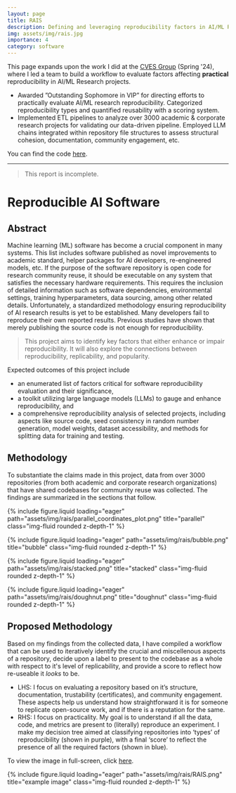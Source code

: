 ```yaml
---
layout: page
title: RAIS 
description: Defining and leveraging reproducibility factors in AI/ML Research 😎
img: assets/img/rais.jpg
importance: 4
category: software
---
```


This page expands upon the work I did at the [CVES Group](https://yhlu.net/) (Spring '24), where I led a team to build a workflow to evaluate factors affecting **practical** reproducibility in AI/ML Research projects. 

* Awarded ”Outstanding Sophomore in VIP” for directing efforts to practically evaluate AI/ML research reproducibility. Categorized reproducibility types and quantified reusability with a scoring system.
* Implemented ETL pipelines to analyze over 3000 academic & corporate research projects for validating our data-driven pipeline. Employed LLM chains integrated within repository file structures to assess structural cohesion, documentation, community engagement, etc.

You can find the code [here](https://github.com/AkshathRaghav/RAIS). 

---

> This report is incomplete. 

# Reproducible AI Software 

## Abstract

Machine learning (ML) software has become a crucial component in many systems. This list includes software published as novel improvements to academic standard, helper packages for AI developers, re-engineered models, etc. If the purpose of the software repository is open code for research community reuse, it should be executable on any system that satisfies the necessary hardware requirements. This requires the inclusion of detailed information such as software dependencies, environmental settings, training hyperparameters, data sourcing, among other related details. Unfortunately, a standardized methodology ensuring reproducibility of AI research results is yet to be established. Many developers fail to reproduce their own reported results. Previous studies have shown that merely publishing the source code is not enough for reproducibility. 

> This project aims to identify key factors that either enhance or impair reproducibility. It will also explore the connections between reproducibility, replicability, and popularity. 

Expected outcomes of this project include 
* an enumerated list of factors critical for software reproducibility evaluation and their significance, 
* a toolkit utilizing large language models (LLMs) to gauge and enhance reproducibility, and 
* a comprehensive reproducibility analysis of selected projects, including aspects like source code, seed consistency in random number generation, model weights, dataset accessibility, and methods for splitting data for training and testing.

## Methodology

To substantiate the claims made in this project, data from over 3000 repositories (from both academic and corporate research organizations) that have shared codebases for community reuse was collected. The findings are summarized in the sections that follow.

{% include figure.liquid loading="eager" path="assets/img/rais/parallel_coordinates_plot.png" title="parallel" class="img-fluid rounded z-depth-1" %}

{% include figure.liquid loading="eager" path="assets/img/rais/bubble.png" title="bubble" class="img-fluid rounded z-depth-1" %}

{% include figure.liquid loading="eager" path="assets/img/rais/stacked.png" title="stacked" class="img-fluid rounded z-depth-1" %}

{% include figure.liquid loading="eager" path="assets/img/rais/doughnut.png" title="doughnut" class="img-fluid rounded z-depth-1" %}

## Proposed Methodology 

Based on my findings from the collected data, I have compiled a workflow that can be used to iteratively identify the crucial and miscellenous aspects of a repository, decide upon a label to present to the codebase as a whole with respect to it's level of replicability, and provide a score to reflect how re-useable it *looks* to be. 

* LHS: I focus on evaluating a repository based on it’s structure, documentation, trustability (certificates), and community engagement. These aspects help us understand how straightforward it is for someone to replicate open-source work, and if there is a reputation for the same.
* RHS: I focus on practicality. My goal is to understand if all the data, code, and metrics are present to (literally) reproduce an experiment. I make my decision tree aimed at classifying repositories into ‘types’ of reproducibility (shown in purple), with a final ‘score’ to reflect the presence of all the required factors (shown in blue).

To view the image in full-screen, click [here](https://drive.google.com/file/d/1uJgJ9iTV1ZUtSjR9FtLMXW5eYRsrIoUN/view?usp=sharing). 

{% include figure.liquid loading="eager" path="assets/img/rais/RAIS.png" title="example image" class="img-fluid rounded z-depth-1" %}



